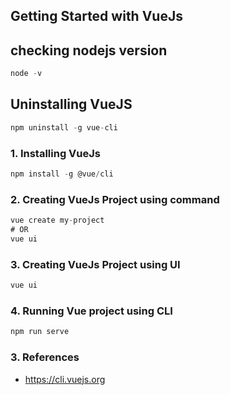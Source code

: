 ## Getting Started with VueJs ##

## checking nodejs version ##
```js
node -v
```

## Uninstalling VueJS ##
```js
npm uninstall -g vue-cli
```


### 1. Installing VueJs ###
```js
npm install -g @vue/cli
```


### 2. Creating VueJs Project using command ###
```js
vue create my-project
# OR
vue ui
```

### 3. Creating VueJs Project using UI ###
```js
vue ui
```

### 4. Running Vue project using CLI ###
```js
npm run serve
```

### 3. References ###
- https://cli.vuejs.org
